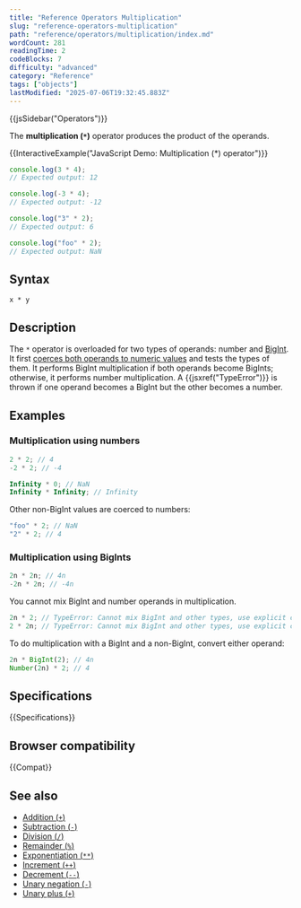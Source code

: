 ```yaml
---
title: "Reference Operators Multiplication"
slug: "reference-operators-multiplication"
path: "reference/operators/multiplication/index.md"
wordCount: 281
readingTime: 2
codeBlocks: 7
difficulty: "advanced"
category: "Reference"
tags: ["objects"]
lastModified: "2025-07-06T19:32:45.883Z"
---
```



{{jsSidebar("Operators")}}

The **multiplication (`*`)** operator produces the product of the operands.

{{InteractiveExample("JavaScript Demo: Multiplication (*) operator")}}

```js interactive-example
console.log(3 * 4);
// Expected output: 12

console.log(-3 * 4);
// Expected output: -12

console.log("3" * 2);
// Expected output: 6

console.log("foo" * 2);
// Expected output: NaN
```

## Syntax

```js-nolint
x * y
```

## Description

The `*` operator is overloaded for two types of operands: number and [BigInt](/en-US/docs/Web/JavaScript/Reference/Global_Objects/BigInt). It first [coerces both operands to numeric values](/en-US/docs/Web/JavaScript/Guide/Data_structures#numeric_coercion) and tests the types of them. It performs BigInt multiplication if both operands become BigInts; otherwise, it performs number multiplication. A {{jsxref("TypeError")}} is thrown if one operand becomes a BigInt but the other becomes a number.

## Examples

### Multiplication using numbers

```js
2 * 2; // 4
-2 * 2; // -4

Infinity * 0; // NaN
Infinity * Infinity; // Infinity
```

Other non-BigInt values are coerced to numbers:

```js
"foo" * 2; // NaN
"2" * 2; // 4
```

### Multiplication using BigInts

```js
2n * 2n; // 4n
-2n * 2n; // -4n
```

You cannot mix BigInt and number operands in multiplication.

```js example-bad
2n * 2; // TypeError: Cannot mix BigInt and other types, use explicit conversions
2 * 2n; // TypeError: Cannot mix BigInt and other types, use explicit conversions
```

To do multiplication with a BigInt and a non-BigInt, convert either operand:

```js
2n * BigInt(2); // 4n
Number(2n) * 2; // 4
```

## Specifications

{{Specifications}}

## Browser compatibility

{{Compat}}

## See also

- [Addition (`+`)](/en-US/docs/Web/JavaScript/Reference/Operators/Addition)
- [Subtraction (`-`)](/en-US/docs/Web/JavaScript/Reference/Operators/Subtraction)
- [Division (`/`)](/en-US/docs/Web/JavaScript/Reference/Operators/Division)
- [Remainder (`%`)](/en-US/docs/Web/JavaScript/Reference/Operators/Remainder)
- [Exponentiation (`**`)](/en-US/docs/Web/JavaScript/Reference/Operators/Exponentiation)
- [Increment (`++`)](/en-US/docs/Web/JavaScript/Reference/Operators/Increment)
- [Decrement (`--`)](/en-US/docs/Web/JavaScript/Reference/Operators/Decrement)
- [Unary negation (`-`)](/en-US/docs/Web/JavaScript/Reference/Operators/Unary_negation)
- [Unary plus (`+`)](/en-US/docs/Web/JavaScript/Reference/Operators/Unary_plus)
